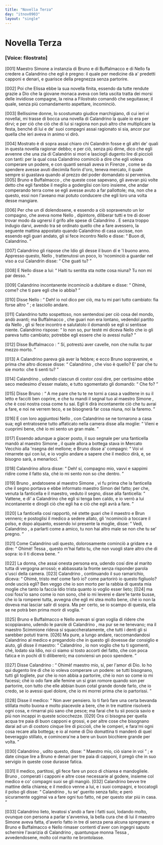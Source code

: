```yaml
---
title: "Novella Terza"
day: "itnov0903"
layout: "single"
---
```

<div id="nov0903" type="novella" who="filostrato">
 <h1>
  Novella Terza
 </h1>
 <argument>
  <p>
   <h3>
    [Voice: filostrato]
   </h3>
  </p>
  <p>
   <a name="p09030001">
    [001]
   </a>
   <name persref="simone" type="person">
    Maestro Simone
   </name>
   a instanzia di
   <name persref="bruno" type="person">
    Bruno
   </name>
   e di
   <name persref="buffalmacco" type="person">
    Buffalmacco
   </name>
   e di
   <name persref="nellodidino" type="person">
    Nello
   </name>
   fa credere a
   <name persref="calandrino" type="person">
    Calandrino
   </name>
   che egli &egrave; pregno: il quale per medicine d&agrave; a' predetti capponi e denari, e guarisce della pregnezza senza partorire.
  </p>
 </argument>
 <div3 type="commentary" who="author">
  <p>
   <a name="p09030002">
    [002]
   </a>
   Poi che
   <name persref="elissa" type="person">
    Elissa
   </name>
   ebbe la sua novella finita, essendo da tutte rendute grazie a Dio che la giovane monaca aveva con lieta uscita tratta dei morsi delle invidiose compagne,
   <name persref="emilia" type="person">
    la reina
   </name>
   a
   <name persref="filostrato" type="person">
    Filostrato
   </name>
   comand&ograve; che seguitasse; il quale, senza pi&uacute; comandamento aspettare, incominci&ograve;.
  </p>
 </div3>
 <div3 type="commentary" who="filostrato">
  <p>
   <a name="p09030003">
    [003]
   </a>
   Bellissime donne, lo scostumato giudice marchigiano, di cui ieri vi novellai, mi trasse di bocca una novella di
   <name persref="calandrino" type="person">
    Calandrino
   </name>
   la quale io era per dirvi; e per ci&ograve; che ci&ograve; che di lui si ragiona non pu&ograve; altro che multiplicare la festa, bench&eacute; di lui e de' suoi compagni assai ragionato si sia, ancor pur quella che ieri aveva in animo vi dir&ograve;.
  </p>
 </div3>
 <p>
  <a name="p09030004">
   [004]
  </a>
  Mostrato &egrave; di sopra assai chiaro chi
  <name persref="calandrino" type="person">
   Calandrin
  </name>
  fosse e gli altri de' quali in questa novella ragionar debbo; e per ci&ograve;, senza pi&uacute; dirne, dico che egli avvenne che una zia di
  <name persref="calandrino" type="person">
   Calandrin
  </name>
  si mor&iacute; e lasciogli dugento lire di piccioli con tanti: per la qual cosa
  <name persref="calandrino" type="person">
   Calandrino
  </name>
  cominci&ograve; a dire che egli voleva comperare un podere, e con quanti sensali aveva in
  <name placeref="firenze" type="place">
   Firenze
  </name>
  , come se da spendere avesse avuti diecimila fiorin d'oro, teneva mercato, il quale sempre si guastava quando al prezzo del poder domandato si perveniva.
  <a name="p09030005">
   [005]
  </a>
  <name persref="bruno" type="person">
   Bruno
  </name>
  e
  <name persref="buffalmacco" type="person">
   Buffalmacco
  </name>
  , che queste cose sapevano, gli avevan pi&uacute; volte detto che egli farebbe il meglio a goderglisi con loro insieme, che andar comperando terra come se egli avesse avuto a far pallottole; ma, non che a questo, essi non l'aveano mai potuto conducere che egli loro una volta desse mangiare.
 </p>
 <p>
  <a name="p09030006">
   [006]
  </a>
  Per che un d&iacute; dolendosene, e essendo a ci&ograve; sopravenuto un lor compagno, che aveva nome
  <name persref="nellodidino" type="person">
   Nello
  </name>
  , dipintore, diliberar tutti e tre di dover trovar modo da ugnersi il grifo alle spese di
  <name persref="calandrino" type="person">
   Calandrino
  </name>
  . E senza troppo indugio darvi, avendo tra s&eacute; ordinato quello che a fare avessero, la seguente mattina appostato quando
  <name persref="calandrino" type="person">
   Calandrino
  </name>
  di casa uscisse, non essendo egli guari andato, gli si fece incontro
  <name persref="nellodidino" type="person">
   Nello
  </name>
  e disse:
  <q direct="unspecified" who="nellodidino">
   Buon d&iacute;,
   <name persref="calandrino" type="person">
    Calandrino.
   </name>
  </q>
 </p>
 <p>
  <a name="p09030007">
   [007]
  </a>
  <name persref="calandrino" type="person">
   Calandrino
  </name>
  gli rispose che Idio gli desse il buon d&iacute; e 'l buono anno. Appresso questo,
  <name persref="nellodidino" type="person">
   Nello
  </name>
  , trattenutosi un poco, lo 'ncominci&ograve; a guardar nel viso a cui
  <name persref="calandrino" type="person">
   Calandrin
  </name>
  disse:
  <q direct="unspecified" who="calandrino">
   Che guati tu?
  </q>
 </p>
 <p>
  <a name="p09030008">
   [008]
  </a>
  E
  <name persref="nellodidino" type="person">
   Nello
  </name>
  disse a lui:
  <q direct="unspecified" who="nellodidino">
   Haiti tu sentita sta notte cosa niuna? Tu non mi par desso.
  </q>
 </p>
 <p>
  <a name="p09030009">
   [009]
  </a>
  <name persref="calandrino" type="person">
   Calandrino
  </name>
  incontanente incominci&ograve; a dubitare e disse:
  <q direct="unspecified" who="calandrino">
   Ohim&egrave;, come? che ti pare egli che io abbia?
  </q>
 </p>
 <p>
  <a name="p09030010">
   [010]
  </a>
  Disse
  <name persref="nellodidino" type="person">
   Nello
  </name>
  :
  <q direct="unspecified" who="nellodidino">
   Deh! io nol dico per ci&ograve;, ma tu mi pari tutto cambiato: fia forse altro
  </q>
  ; e lasciollo andare.
 </p>
 <p>
  <a name="p09030011">
   [011]
  </a>
  <name persref="calandrino" type="person">
   Calandrino
  </name>
  tutto sospettoso, non sentendosi per ci&ograve; cosa del mondo, and&ograve; avanti; ma
  <name persref="buffalmacco" type="person">
   Buffalmacco
  </name>
  , che guari non era lontano, vedendol partito da
  <name persref="nellodidino" type="person">
   Nello
  </name>
  , gli si fece incontro e salutatolo il domand&ograve; se egli si sentisse niente.
  <name persref="calandrino" type="person">
   Calandrino
  </name>
  rispose:
  <q direct="unspecified" who="calandrino">
   Io non so, pur test&eacute; mi diceva
   <name persref="nellodidino" type="person">
    Nello
   </name>
   che io gli pareva tutto cambiato; potrebbe egli essere che io avessi nulla?
  </q>
 </p>
 <p>
  <a name="p09030012">
   [012]
  </a>
  Disse
  <name persref="buffalmacco" type="person">
   Buffalmacco
  </name>
  :
  <q direct="unspecified" who="buffalmacco">
   S&iacute;, potrest&uacute; aver cavelle, non che nulla: tu par mezzo morto.
  </q>
 </p>
 <p>
  <a name="p09030013">
   [013]
  </a>
  A
  <name persref="calandrino" type="person">
   Calandrino
  </name>
  pareva gi&agrave; aver la febbre; e ecco
  <name persref="bruno" type="person">
   Bruno
  </name>
  sopravenire, e prima che altro dicesse disse:
  <q direct="unspecified" who="bruno">
   <name persref="calandrino" type="person">
    Calandrino
   </name>
   , che viso &egrave; quello? E' par che tu sie morto: che ti senti tu?
  </q>
 </p>
 <p>
  <a name="p09030014">
   [014]
  </a>
  <name persref="calandrino" type="person">
   Calandrino
  </name>
  , udendo ciascun di costor cos&iacute; dire, per certissimo ebbe seco medesimo d'esser malato, e tutto sgomentato gli domand&ograve;:
  <q direct="unspecified" who="calandrino">
   Che fo?
  </q>
 </p>
 <p>
  <a name="p09030015">
   [015]
  </a>
  Disse
  <name persref="bruno" type="person">
   Bruno
  </name>
  :
  <q direct="unspecified" who="bruno">
   A me pare che tu te ne torni a casa a vaditene in su il letto e facciti ben coprire, e che tu mandi il segnal tuo al
   <name persref="simone" type="person">
    maestro Simone
   </name>
   , che &egrave; cos&iacute; nostra cosa come tu sai. Egli ti dir&agrave; incontanente ci&ograve; che tu avrai a fare, e noi ne verrem teco, e se bisogner&agrave; far cosa niuna, noi la faremo.
  </q>
 </p>
 <p>
  <a name="p09030016">
   [016]
  </a>
  E con loro aggiuntosi
  <name persref="nellodidino" type="person">
   Nello
  </name>
  , con
  <name persref="calandrino" type="person">
   Calandrino
  </name>
  se ne tornarono a casa sua; egli entratosene tutto affaticato nella camera disse alla moglie:
  <q direct="unspecified" who="calandrino">
   Vieni e cuoprimi bene, ch&eacute; io mi sento un gran male.
  </q>
 </p>
 <p>
  <a name="p09030017">
   [017]
  </a>
  Essendo adunque a giacer posto, il suo segnale per una fanticella mand&ograve; al
  <name persref="simone" type="person">
   maestro Simone
  </name>
  , il quale allora a bottega stava in
  <name placeref="viacocomero" type="place">
   Mercato Vecchio
  </name>
  alla 'nsegna del mellone; e
  <name persref="bruno" type="person">
   Bruno
  </name>
  disse a' compagni:
  <q direct="unspecified" who="bruno">
   Voi vi rimarrete qui con lui, e io voglio andare a sapere che il medico dir&agrave;, e, se bisogno sar&agrave;, a menarloci.
  </q>
 </p>
 <p>
  <a name="p09030018">
   [018]
  </a>
  <name persref="calandrino" type="person">
   Calandrino
  </name>
  allora disse:
  <q direct="unspecified" who="calandrino">
   Deh! s&iacute;, compagno mio, vavvi e sappimi ridire come il fatto sta, ch&eacute; io mi sento non so che dentro.
  </q>
 </p>
 <p>
  <a name="p09030019">
   [019]
  </a>
  <name persref="bruno" type="person">
   Bruno
  </name>
  , andatosene al
  <name persref="simone" type="person">
   maestro Simone
  </name>
  , vi fu prima che la fanticella che il segno portava e ebbe informato
  <name persref="simone" type="person">
   maestro Simon
  </name>
  del fatto; per che, venuta la fanticella e il maestro, veduto il segno, disse alla fanticella:
  <q direct="unspecified">
   Vattene, e di' a
   <name persref="calandrino" type="person">
    Calandrino
   </name>
   che egli si tenga ben caldo, e io verr&ograve; a lui incontanente e dirogli ci&ograve; che egli ha e ci&ograve; che egli avr&agrave; a fare.
  </q>
 </p>
 <p>
  <a name="p09030020">
   [020]
  </a>
  La fanticella cos&iacute; rapport&ograve;, n&eacute; stette guari che il maestro e
  <name persref="bruno" type="person">
   Brun
  </name>
  vennero; e postoglisi il medico a sedere allato, gli 'ncominci&ograve; a toccare il polso, e dopo alquanto, essendo ivi presente la moglie, disse:
  <q direct="unspecified" who="simone">
   Vedi,
   <name persref="calandrino" type="person">
    Calandrino
   </name>
   , a parlarti come a amico, tu non hai altro male se non che tu se' pregno.
  </q>
 </p>
 <p>
  <a name="p09030021">
   [021]
  </a>
  Come
  <name persref="calandrino" type="person">
   Calandrino
  </name>
  ud&iacute; questo, dolorosamente cominci&ograve; a gridare e a dire:
  <q direct="unspecified" who="calandrino">
   Ohim&egrave;!
   <name persref="tessa" type="person">
    Tessa
   </name>
   , questo m'hai fatto tu, che non vuogli stare altro che di sopra: io il ti diceva bene.
  </q>
 </p>
 <p>
  <a name="p09030022">
   [022]
  </a>
  La donna, che assai onesta persona era, udendo cos&iacute; dire al marito tutta di vergogna arross&ograve;; e abbassata la fronte senza risponder parola s'usc&iacute; della camera.
  <a name="p09030023">
   [023]
  </a>
  <name persref="calandrino" type="person">
   Calandrino
  </name>
  , continuando il suo ramarichio, diceva:
  <q direct="unspecified" who="calandrino">
   Ohim&egrave;, tristo me! come far&ograve; io? come partorir&ograve; io questo figliuolo? onde uscir&agrave; egli? Ben veggo che io son morto per la rabbia di questa mia moglie che tanto la faccia Idio trista quanto io voglio esser lieto;
   <a name="p09030024">
    [024]
   </a>
   ma cos&iacute; foss'io sano come io non sono, ch&eacute; io mi leverei e dare'le tante busse, che io la romperei tutta, avvegna che egli mi stea molto bene, ch&eacute; io non la doveva mai lasciar salir di sopra. Ma per certo, se io scampo di questa, ella se ne potr&agrave; ben prima morir di voglia.
  </q>
 </p>
 <p>
  <a name="p09030025">
   [025]
  </a>
  <name persref="bruno" type="person">
   Bruno
  </name>
  e
  <name persref="buffalmacco" type="person">
   Buffalmacco
  </name>
  e
  <name persref="nellodidino" type="person">
   Nello
  </name>
  avevan s&iacute; gran voglia di ridere che scoppiavano, udendo le parole di
  <name persref="calandrino" type="person">
   Calandrino
  </name>
  , ma pur se ne tenevano; ma il
  <name persref="simone" type="person">
   maestro Scimmione
  </name>
  rideva s&iacute; squaccheratamente, che tutti i denti gli si sarebber potuti trarre.
  <a name="p09030026">
   [026]
  </a>
  Ma pure, a lungo andare, raccomandandosi
  <name persref="calandrino" type="person">
   Calandrino
  </name>
  al medico e pregandolo che in questo gli dovesse dar consiglio e aiuto, gli disse il maestro:
  <q direct="unspecified" who="simone">
   <name persref="calandrino" type="person">
    Calandrino
   </name>
   , io non voglio che tu ti sgomenti, ch&eacute;, lodato sia Idio, noi ci siamo s&iacute; tosto accorti del fatto, che con poca fatica e in pochi d&iacute; ti diliberer&ograve;; ma conviensi un poco spendere.
  </q>
 </p>
 <p>
  <a name="p09030027">
   [027]
  </a>
  Disse
  <name persref="calandrino" type="person">
   Calandrino
  </name>
  :
  <q direct="unspecified" who="calandrino">
   Ohim&egrave;! maestro mio, s&iacute;, per l'amor di Dio. Io ho qui dugento lire di che io voleva comperare un podere: se tutti bisognano, tutti gli togliete, pur che io non abbia a partorire, ch&eacute; io non so come io mi facessi; ch&eacute; io odo fare alle femine un s&iacute; gran romore quando son per partorire, con tutto che elle abbian buon cotal grande donde farlo, che io credo, se io avessi quel dolore, che io mi morrei prima che io partorissi.
  </q>
 </p>
 <p>
  <a name="p09030028">
   [028]
  </a>
  Disse il medico:
  <q direct="unspecified" who="simone">
   Non aver pensiero. Io ti far&ograve; fare una certa bevanda stillata molto buona e molto piacevole a bere, che in tre mattine risolver&agrave; ogni cosa, e rimarrai pi&uacute; sano che pesce; ma farai che tu sii poscia savio e pi&uacute; non incappi in queste sciocchezze.
   <a name="p09030029">
    [029]
   </a>
   Ora ci bisogna per quella acqua tre paia di buon capponi e grossi, e per altre cose che bisognano darai ad un di costoro cinque lire di piccioli, che le comperi, e fara'mi ogni cosa recare alla bottega; e io al nome di Dio domattina ti mander&ograve; di quel beveraggio stillato, e comincera'ne a bere un buon bicchiere grande per volta.
  </q>
 </p>
 <p>
  <a name="p09030030">
   [030]
  </a>
  <name persref="calandrino" type="person">
   Calandrino
  </name>
  , udito questo, disse:
  <q direct="unspecified" who="calandrino">
   Maestro mio, ci&ograve; siane in voi
  </q>
  ; e date cinque lire a
  <name persref="bruno" type="person">
   Bruno
  </name>
  e denari per tre paia di capponi, il preg&ograve; che in suo servigio in queste cose durasse fatica.
 </p>
 <p>
  <a name="p09030031">
   [031]
  </a>
  Il medico, partitosi, gli fece fare un poco di chiarea e mandogliele.
  <name persref="bruno" type="person">
   Bruno
  </name>
  , comperati i capponi e altre cose necessarie al godere, insieme col medico e co' compagni suoi se gli mangi&ograve;.
  <a name="p09030032">
   [032]
  </a>
  <name persref="calandrino" type="person">
   Calandrino
  </name>
  bevve tre mattine della chiarea; e il medico venne a lui, e i suoi compagni, e toccatogli il polso gli disse:
  <q direct="unspecified" who="simone">
   <name persref="calandrino" type="person">
    Calandrino
   </name>
   , tu se' guerito senza fallo; e per&ograve; sicuramente oggimai va a fare ogni tuo fatto, n&eacute; per questo star pi&uacute; in casa.
  </q>
 </p>
 <p>
  <a name="p09030033">
   [033]
  </a>
  <name persref="calandrino" type="person">
   Calandrino
  </name>
  lieto, levatosi s'and&ograve; a fare i fatti suoi, lodando molto, ovunque con persona a parlar s'avveniva, la bella cura che di lui il
  <name persref="simone" type="person">
   maestro Simone
  </name>
  aveva fatta, d'averlo fatto in tre d&iacute; senza pena alcuna spregnare; e
  <name persref="bruno" type="person">
   Bruno
  </name>
  e
  <name persref="buffalmacco" type="person">
   Buffalmacco
  </name>
  e
  <name persref="nellodidino" type="person">
   Nello
  </name>
  rimaser contenti d'aver con ingegni saputo schernire l'avarizia di
  <name persref="calandrino" type="person">
   Calandrino
  </name>
  , quantunque
  <name persref="tessa" type="person">
   monna Tessa
  </name>
  , avvedendosene, molto col marito ne brontolasse.
 </p>
</div>